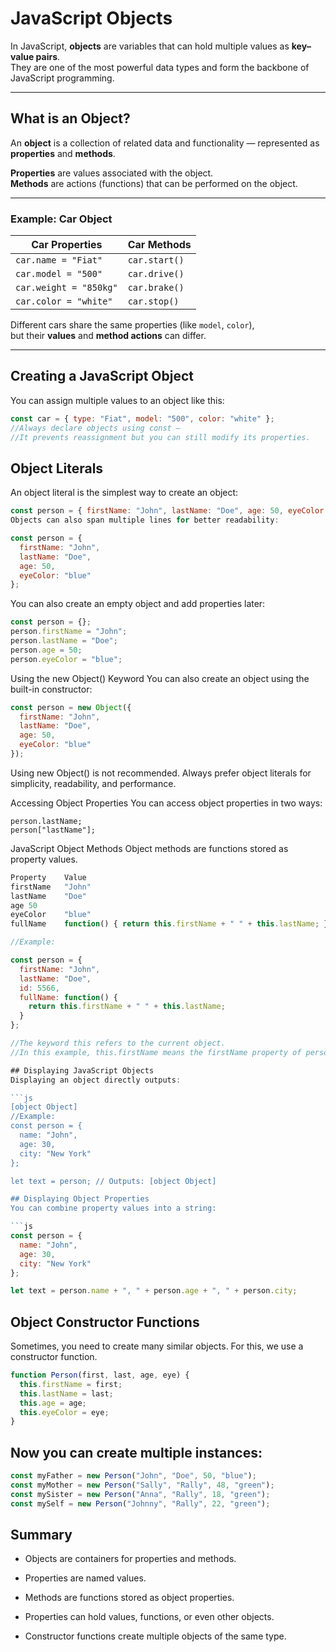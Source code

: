 # JavaScript Objects

In JavaScript, **objects** are variables that can hold multiple values as **key–value pairs**.  
They are one of the most powerful data types and form the backbone of JavaScript programming.

---
## What is an Object?

An **object** is a collection of related data and functionality — represented as **properties** and **methods**.

**Properties** are values associated with the object.  
**Methods** are actions (functions) that can be performed on the object.

---
### Example: Car Object

| **Car Properties** | **Car Methods** |
|---------------------|-----------------|
| `car.name = "Fiat"` | `car.start()` |
| `car.model = "500"` | `car.drive()` |
| `car.weight = "850kg"` | `car.brake()` |
| `car.color = "white"` | `car.stop()` |

Different cars share the same properties (like `model`, `color`),  
but their **values** and **method actions** can differ.

---

## Creating a JavaScript Object

You can assign multiple values to an object like this:

```js
const car = { type: "Fiat", model: "500", color: "white" };
//Always declare objects using const —
//It prevents reassignment but you can still modify its properties.
```
## Object Literals
An object literal is the simplest way to create an object:

```js
const person = { firstName: "John", lastName: "Doe", age: 50, eyeColor: "blue" };
Objects can also span multiple lines for better readability:

const person = {
  firstName: "John",
  lastName: "Doe",
  age: 50,
  eyeColor: "blue"
};
```
You can also create an empty object and add properties later:
```js
const person = {};
person.firstName = "John";
person.lastName = "Doe";
person.age = 50;
person.eyeColor = "blue";
```
Using the new Object() Keyword
You can also create an object using the built-in constructor:
```js
const person = new Object({
  firstName: "John",
  lastName: "Doe",
  age: 50,
  eyeColor: "blue"
});
```
Using new Object() is not recommended.
Always prefer object literals for simplicity, readability, and performance.

Accessing Object Properties
You can access object properties in two ways:
```
person.lastName;
person["lastName"];
```
JavaScript Object Methods
Object methods are functions stored as property values.
```js
Property	Value
firstName	"John"
lastName	"Doe"
age	50
eyeColor	"blue"
fullName	function() { return this.firstName + " " + this.lastName; }

//Example:

const person = {
  firstName: "John",
  lastName: "Doe",
  id: 5566,
  fullName: function() {
    return this.firstName + " " + this.lastName;
  }
};

//The keyword this refers to the current object.
//In this example, this.firstName means the firstName property of person.

## Displaying JavaScript Objects
Displaying an object directly outputs:

```js
[object Object]
//Example:
const person = {
  name: "John",
  age: 30,
  city: "New York"
};

let text = person; // Outputs: [object Object]

## Displaying Object Properties
You can combine property values into a string:

```js
const person = {
  name: "John",
  age: 30,
  city: "New York"
};

let text = person.name + ", " + person.age + ", " + person.city;
```
## Object Constructor Functions
Sometimes, you need to create many similar objects.
For this, we use a constructor function.

```js
function Person(first, last, age, eye) {
  this.firstName = first;
  this.lastName = last;
  this.age = age;
  this.eyeColor = eye;
}
```

## Now you can create multiple instances:

```js
const myFather = new Person("John", "Doe", 50, "blue");
const myMother = new Person("Sally", "Rally", 48, "green");
const mySister = new Person("Anna", "Rally", 18, "green");
const mySelf = new Person("Johnny", "Rally", 22, "green");
```
## Summary
- Objects are containers for properties and methods.

- Properties are named values.

- Methods are functions stored as object properties.

- Properties can hold values, functions, or even other objects.

- Constructor functions create multiple objects of the same type.

